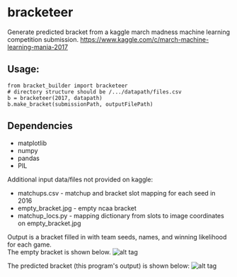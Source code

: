 # bracketeer
Generate predicted bracket from a kaggle march madness machine learning competition submission.
https://www.kaggle.com/c/march-machine-learning-mania-2017

## Usage:
```
from bracket_builder import bracketeer
# directory structure should be /.../datapath/files.csv
b = bracketeer(2017, datapath)
b.make_bracket(submissionPath, outputFilePath)
```

## Dependencies
* matplotlib
* numpy
* pandas
* PIL

Additional input data/files not provided on kaggle:
* matchups.csv - matchup and bracket slot mapping for each seed in 2016
* empty_bracket.jpg - empty ncaa bracket
* matchup_locs.py - mapping dictionary from slots to image coordinates on empty_bracket.jpg

Output is a bracket filled in with team seeds, names, and winning likelihood for each game.  
The empty bracket is shown below.
![alt tag](https://raw.githubusercontent.com/cshaley/bracketeer/master/empty_brackets/2017.jpg)

The predicted bracket (this program's output) is shown below:
![alt tag](https://raw.githubusercontent.com/cshaley/bracketeer/master/sample/predicted_bracket.jpg)
